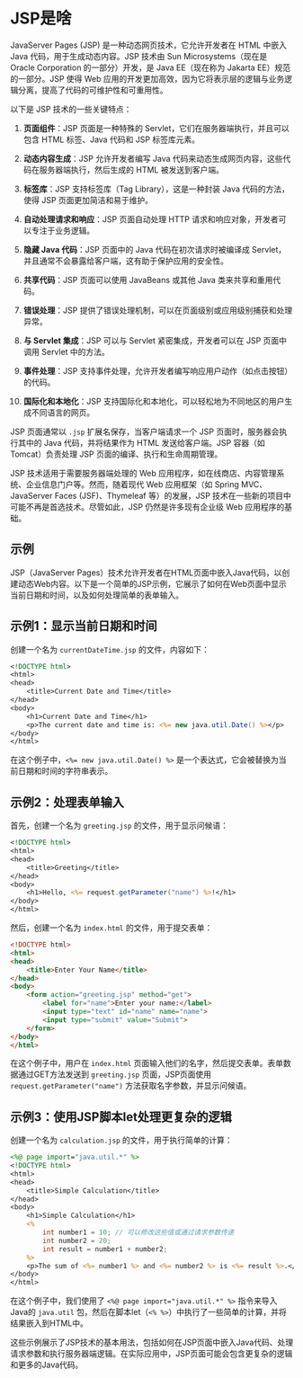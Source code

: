 
# JSP是啥

JavaServer Pages (JSP) 是一种动态网页技术，它允许开发者在 HTML 中嵌入 Java 代码，用于生成动态内容。JSP 技术由 Sun Microsystems（现在是 Oracle Corporation 的一部分）开发，是 Java EE（现在称为 Jakarta EE）规范的一部分。JSP 使得 Web 应用的开发更加高效，因为它将表示层的逻辑与业务逻辑分离，提高了代码的可维护性和可重用性。

以下是 JSP 技术的一些关键特点：

1. **页面组件**：JSP 页面是一种特殊的 Servlet，它们在服务器端执行，并且可以包含 HTML 标签、Java 代码和 JSP 标签库元素。

2. **动态内容生成**：JSP 允许开发者编写 Java 代码来动态生成网页内容，这些代码在服务器端执行，然后生成的 HTML 被发送到客户端。

3. **标签库**：JSP 支持标签库（Tag Library），这是一种封装 Java 代码的方法，使得 JSP 页面更加简洁和易于维护。

4. **自动处理请求和响应**：JSP 页面自动处理 HTTP 请求和响应对象，开发者可以专注于业务逻辑。

5. **隐藏 Java 代码**：JSP 页面中的 Java 代码在初次请求时被编译成 Servlet，并且通常不会暴露给客户端，这有助于保护应用的安全性。

6. **共享代码**：JSP 页面可以使用 JavaBeans 或其他 Java 类来共享和重用代码。

7. **错误处理**：JSP 提供了错误处理机制，可以在页面级别或应用级别捕获和处理异常。

8. **与 Servlet 集成**：JSP 可以与 Servlet 紧密集成，开发者可以在 JSP 页面中调用 Servlet 中的方法。

9. **事件处理**：JSP 支持事件处理，允许开发者编写响应用户动作（如点击按钮）的代码。

10. **国际化和本地化**：JSP 支持国际化和本地化，可以轻松地为不同地区的用户生成不同语言的网页。

JSP 页面通常以 `.jsp` 扩展名保存，当客户端请求一个 JSP 页面时，服务器会执行其中的 Java 代码，并将结果作为 HTML 发送给客户端。JSP 容器（如 Tomcat）负责处理 JSP 页面的编译、执行和生命周期管理。

JSP 技术适用于需要服务器端处理的 Web 应用程序，如在线商店、内容管理系统、企业信息门户等。然而，随着现代 Web 应用框架（如 Spring MVC、JavaServer Faces (JSF)、Thymeleaf 等）的发展，JSP 技术在一些新的项目中可能不再是首选技术。尽管如此，JSP 仍然是许多现有企业级 Web 应用程序的基础。

## 示例

JSP（JavaServer Pages）技术允许开发者在HTML页面中嵌入Java代码，以创建动态Web内容。以下是一个简单的JSP示例，它展示了如何在Web页面中显示当前日期和时间，以及如何处理简单的表单输入。

## 示例1：显示当前日期和时间

创建一个名为 `currentDateTime.jsp` 的文件，内容如下：

```jsp
<!DOCTYPE html>
<html>
<head>
    <title>Current Date and Time</title>
</head>
<body>
    <h1>Current Date and Time</h1>
    <p>The current date and time is: <%= new java.util.Date() %></p>
</body>
</html>
```

在这个例子中，`<%= new java.util.Date() %>` 是一个表达式，它会被替换为当前日期和时间的字符串表示。

## 示例2：处理表单输入

首先，创建一个名为 `greeting.jsp` 的文件，用于显示问候语：

```jsp
<!DOCTYPE html>
<html>
<head>
    <title>Greeting</title>
</head>
<body>
    <h1>Hello, <%= request.getParameter("name") %>!</h1>
</body>
</html>
```

然后，创建一个名为 `index.html` 的文件，用于提交表单：

```html
<!DOCTYPE html>
<html>
<head>
    <title>Enter Your Name</title>
</head>
<body>
    <form action="greeting.jsp" method="get">
        <label for="name">Enter your name:</label>
        <input type="text" id="name" name="name">
        <input type="submit" value="Submit">
    </form>
</body>
</html>
```

在这个例子中，用户在 `index.html` 页面输入他们的名字，然后提交表单。表单数据通过GET方法发送到 `greeting.jsp` 页面，JSP页面使用 `request.getParameter("name")` 方法获取名字参数，并显示问候语。

## 示例3：使用JSP脚本let处理更复杂的逻辑

创建一个名为 `calculation.jsp` 的文件，用于执行简单的计算：

```jsp
<%@ page import="java.util.*" %>
<!DOCTYPE html>
<html>
<head>
    <title>Simple Calculation</title>
</head>
<body>
    <h1>Simple Calculation</h1>
    <%
        int number1 = 10; // 可以修改这些值或通过请求参数传递
        int number2 = 20;
        int result = number1 + number2;
    %>
    <p>The sum of <%= number1 %> and <%= number2 %> is <%= result %>.</p>
</body>
</html>
```

在这个例子中，我们使用了 `<%@ page import="java.util.*" %>` 指令来导入Java的 `java.util` 包，然后在脚本let（`<% %>`）中执行了一些简单的计算，并将结果嵌入到HTML中。

这些示例展示了JSP技术的基本用法，包括如何在JSP页面中嵌入Java代码、处理请求参数和执行服务器端逻辑。在实际应用中，JSP页面可能会包含更复杂的逻辑和更多的Java代码。
